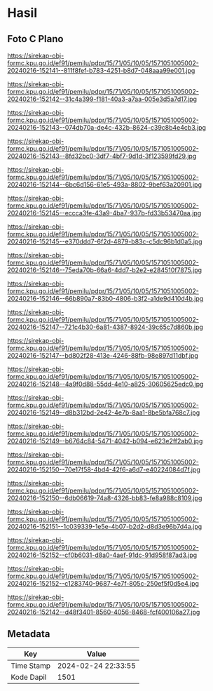 # Hasil

## Foto C Plano

https://sirekap-obj-formc.kpu.go.id/ef91/pemilu/pdpr/15/71/05/10/05/1571051005002-20240216-152141--811f8fef-b783-4251-b8d7-048aaa99e001.jpg

https://sirekap-obj-formc.kpu.go.id/ef91/pemilu/pdpr/15/71/05/10/05/1571051005002-20240216-152142--31c4a399-f181-40a3-a7aa-005e3d5a7d17.jpg

https://sirekap-obj-formc.kpu.go.id/ef91/pemilu/pdpr/15/71/05/10/05/1571051005002-20240216-152143--074db70a-de4c-432b-8624-c39c8b4e4cb3.jpg

https://sirekap-obj-formc.kpu.go.id/ef91/pemilu/pdpr/15/71/05/10/05/1571051005002-20240216-152143--8fd32bc0-3df7-4bf7-9d1d-3f123599fd29.jpg

https://sirekap-obj-formc.kpu.go.id/ef91/pemilu/pdpr/15/71/05/10/05/1571051005002-20240216-152144--6bc6d156-61e5-493a-8802-9bef63a20901.jpg

https://sirekap-obj-formc.kpu.go.id/ef91/pemilu/pdpr/15/71/05/10/05/1571051005002-20240216-152145--eccca3fe-43a9-4ba7-937b-fd33b53470aa.jpg

https://sirekap-obj-formc.kpu.go.id/ef91/pemilu/pdpr/15/71/05/10/05/1571051005002-20240216-152145--e370ddd7-6f2d-4879-b83c-c5dc96b1d0a5.jpg

https://sirekap-obj-formc.kpu.go.id/ef91/pemilu/pdpr/15/71/05/10/05/1571051005002-20240216-152146--75eda70b-66a6-4dd7-b2e2-e284510f7875.jpg

https://sirekap-obj-formc.kpu.go.id/ef91/pemilu/pdpr/15/71/05/10/05/1571051005002-20240216-152146--66b890a7-83b0-4806-b3f2-a1de9d410d4b.jpg

https://sirekap-obj-formc.kpu.go.id/ef91/pemilu/pdpr/15/71/05/10/05/1571051005002-20240216-152147--721c4b30-6a81-4387-8924-39c65c7d860b.jpg

https://sirekap-obj-formc.kpu.go.id/ef91/pemilu/pdpr/15/71/05/10/05/1571051005002-20240216-152147--bd802f28-413e-4246-88fb-98e897d11dbf.jpg

https://sirekap-obj-formc.kpu.go.id/ef91/pemilu/pdpr/15/71/05/10/05/1571051005002-20240216-152148--4a9f0d88-55dd-4e10-a825-30605625edc0.jpg

https://sirekap-obj-formc.kpu.go.id/ef91/pemilu/pdpr/15/71/05/10/05/1571051005002-20240216-152149--d8b312bd-2e42-4e7b-8aa1-8be5bfa768c7.jpg

https://sirekap-obj-formc.kpu.go.id/ef91/pemilu/pdpr/15/71/05/10/05/1571051005002-20240216-152149--b6764c84-5471-4042-b094-e623e2ff2ab0.jpg

https://sirekap-obj-formc.kpu.go.id/ef91/pemilu/pdpr/15/71/05/10/05/1571051005002-20240216-152150--70e17f58-4bd4-42f6-a6d7-e40224084d7f.jpg

https://sirekap-obj-formc.kpu.go.id/ef91/pemilu/pdpr/15/71/05/10/05/1571051005002-20240216-152150--6db06619-74a8-4326-bb83-fe8a988c8109.jpg

https://sirekap-obj-formc.kpu.go.id/ef91/pemilu/pdpr/15/71/05/10/05/1571051005002-20240216-152151--1c039339-1e5e-4b07-b2d2-d8d3e96b7d4a.jpg

https://sirekap-obj-formc.kpu.go.id/ef91/pemilu/pdpr/15/71/05/10/05/1571051005002-20240216-152152--cf0b6031-d8a0-4aef-91dc-91d958f87ad3.jpg

https://sirekap-obj-formc.kpu.go.id/ef91/pemilu/pdpr/15/71/05/10/05/1571051005002-20240216-152152--c1283740-9687-4e7f-805c-250ef5f0d5e4.jpg

https://sirekap-obj-formc.kpu.go.id/ef91/pemilu/pdpr/15/71/05/10/05/1571051005002-20240216-152142--d48f3401-8560-4056-8468-fcf400106a27.jpg


## Metadata

| Key        | Value               |
| ---------- | ------------------- |
| Time Stamp | 2024-02-24 22:33:55 |
| Kode Dapil | 1501                |



